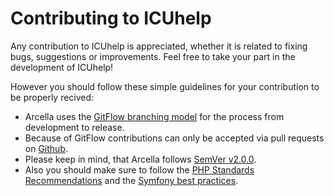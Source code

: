 Contributing to ICUhelp
=======================

Any contribution to ICUhelp is appreciated, whether it is related to fixing bugs, suggestions or improvements. Feel free to take your part in the development of ICUhelp!

However you should follow these simple guidelines for your contribution to be properly recived:

* Arcella uses the [GitFlow branching model](http://nvie.com/posts/a-successful-git-branching-model/) for the process from development to release. 
* Because of GitFlow contributions can only be accepted via pull requests on [Github](https://github.com/nplhse/icuhelp).
* Please keep in mind, that Arcella follows [SemVer v2.0.0](http://semver.org/).
* Also you should make sure to follow the [PHP Standards Recommendations](http://www.php-fig.org/psr/) and the [Symfony best practices](http://symfony.com/doc/current/best_practices/index.html).
